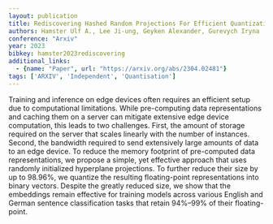```yaml
---
layout: publication
title: Rediscovering Hashed Random Projections For Efficient Quantization Of Contextualized Sentence Embeddings
authors: Hamster Ulf A., Lee Ji-ung, Geyken Alexander, Gurevych Iryna
conference: "Arxiv"
year: 2023
bibkey: hamster2023rediscovering
additional_links:
  - {name: "Paper", url: "https://arxiv.org/abs/2304.02481"}
tags: ['ARXIV', 'Independent', 'Quantisation']
---
```

<p>Training and inference on edge devices often requires an efficient
setup due to computational limitations. While pre-computing data
representations and caching them on a server can mitigate extensive edge
device computation, this leads to two challenges. First, the amount of
storage required on the server that scales linearly with the number of
instances. Second, the bandwidth required to send extensively large
amounts of data to an edge device. To reduce the memory footprint of
pre-computed data representations, we propose a simple, yet effective
approach that uses randomly initialized hyperplane projections. To
further reduce their size by up to 98.96%, we quantize the resulting
floating-point representations into binary vectors. Despite the greatly
reduced size, we show that the embeddings remain effective for training
models across various English and German sentence classification tasks
that retain 94%–99% of their floating-point.</p>
